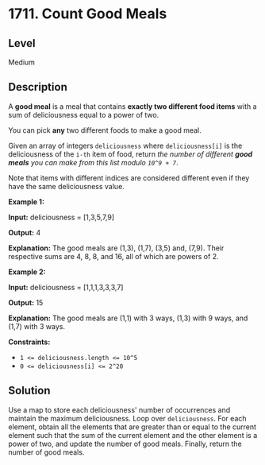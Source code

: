 # 1711. Count Good Meals
## Level
Medium

## Description
A **good meal** is a meal that contains **exactly two different food items** with a sum of deliciousness equal to a power of two.

You can pick **any** two different foods to make a good meal.

Given an array of integers `deliciousness` where `deliciousness[i]` is the deliciousness of the `i-th` item of food, return *the number of different **good meals** you can make from this list modulo `10^9 + 7`*.

Note that items with different indices are considered different even if they have the same deliciousness value.

**Example 1:**

**Input:** deliciousness = [1,3,5,7,9]

**Output:** 4

**Explanation:** The good meals are (1,3), (1,7), (3,5) and, (7,9).
Their respective sums are 4, 8, 8, and 16, all of which are powers of 2.

**Example 2:**

**Input:** deliciousness = [1,1,1,3,3,3,7]

**Output:** 15

**Explanation:** The good meals are (1,1) with 3 ways, (1,3) with 9 ways, and (1,7) with 3 ways.

**Constraints:**

* `1 <= deliciousness.length <= 10^5`
* `0 <= deliciousness[i] <= 2^20`

## Solution
Use a map to store each deliciousness' number of occurrences and maintain the maximum deliciousness. Loop over `deliciousness`. For each element, obtain all the elements that are greater than or equal to the current element such that the sum of the current element and the other element is a power of two, and update the number of good meals. Finally, return the number of good meals.
